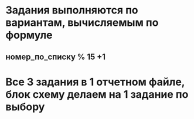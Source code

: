 # Задания выполняются по вариантам, вычисляемым по формуле

## номер_по_списку % 15 +1


# Все 3 задания в 1 отчетном файле, блок схему делаем на 1 задание по выбору